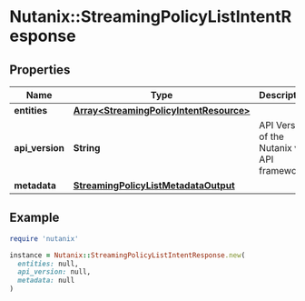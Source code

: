 # Nutanix::StreamingPolicyListIntentResponse

## Properties

| Name | Type | Description | Notes |
| ---- | ---- | ----------- | ----- |
| **entities** | [**Array&lt;StreamingPolicyIntentResource&gt;**](StreamingPolicyIntentResource.md) |  | [optional] |
| **api_version** | **String** | API Version of the Nutanix v3 API framework. | [default to &#39;3.1.0&#39;] |
| **metadata** | [**StreamingPolicyListMetadataOutput**](StreamingPolicyListMetadataOutput.md) |  |  |

## Example

```ruby
require 'nutanix'

instance = Nutanix::StreamingPolicyListIntentResponse.new(
  entities: null,
  api_version: null,
  metadata: null
)
```

